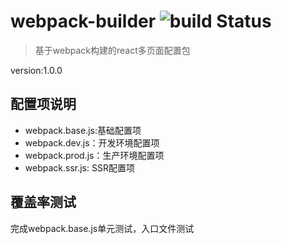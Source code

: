 # webpack-builder ![build Status](https://travis-ci.org/PCAaron/webpack-builder.svg?branch=master)

> 基于webpack构建的react多页面配置包       

version:1.0.0       

## 配置项说明        

* webpack.base.js:基础配置项     
* webpack.dev.js：开发环境配置项        
* webpack.prod.js：生产环境配置项       
* webpack.ssr.js: SSR配置项         

## 覆盖率测试

完成webpack.base.js单元测试，入口文件测试



